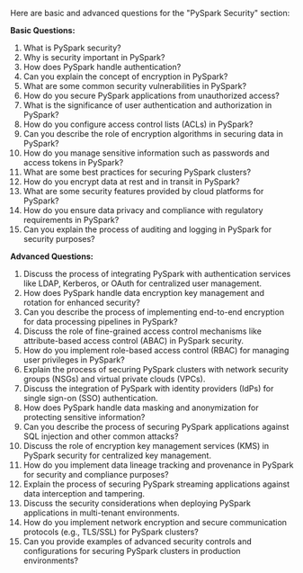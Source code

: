 Here are basic and advanced questions for the "PySpark Security" section:

**Basic Questions:**

1. What is PySpark security?
2. Why is security important in PySpark?
3. How does PySpark handle authentication?
4. Can you explain the concept of encryption in PySpark?
5. What are some common security vulnerabilities in PySpark?
6. How do you secure PySpark applications from unauthorized access?
7. What is the significance of user authentication and authorization in PySpark?
8. How do you configure access control lists (ACLs) in PySpark?
9. Can you describe the role of encryption algorithms in securing data in PySpark?
10. How do you manage sensitive information such as passwords and access tokens in PySpark?
11. What are some best practices for securing PySpark clusters?
12. How do you encrypt data at rest and in transit in PySpark?
13. What are some security features provided by cloud platforms for PySpark?
14. How do you ensure data privacy and compliance with regulatory requirements in PySpark?
15. Can you explain the process of auditing and logging in PySpark for security purposes?

**Advanced Questions:**

1. Discuss the process of integrating PySpark with authentication services like LDAP, Kerberos, or OAuth for centralized user management.
2. How does PySpark handle data encryption key management and rotation for enhanced security?
3. Can you describe the process of implementing end-to-end encryption for data processing pipelines in PySpark?
4. Discuss the role of fine-grained access control mechanisms like attribute-based access control (ABAC) in PySpark security.
5. How do you implement role-based access control (RBAC) for managing user privileges in PySpark?
6. Explain the process of securing PySpark clusters with network security groups (NSGs) and virtual private clouds (VPCs).
7. Discuss the integration of PySpark with identity providers (IdPs) for single sign-on (SSO) authentication.
8. How does PySpark handle data masking and anonymization for protecting sensitive information?
9. Can you describe the process of securing PySpark applications against SQL injection and other common attacks?
10. Discuss the role of encryption key management services (KMS) in PySpark security for centralized key management.
11. How do you implement data lineage tracking and provenance in PySpark for security and compliance purposes?
12. Explain the process of securing PySpark streaming applications against data interception and tampering.
13. Discuss the security considerations when deploying PySpark applications in multi-tenant environments.
14. How do you implement network encryption and secure communication protocols (e.g., TLS/SSL) for PySpark clusters?
15. Can you provide examples of advanced security controls and configurations for securing PySpark clusters in production environments?

